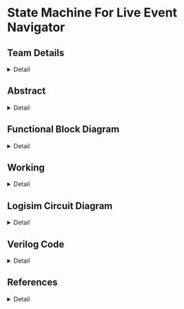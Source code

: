 # State Machine For Live Event Navigator

<!--First section-->
## Team Details
<details>
  <summary>Detail</summary>
  
  > Semester : 3rd Sem B. Tech. CSE

  > Section : S2 

  > Team ID : S2-T13

  > Member-1 : Bade V N R Mahi Tejesh Reddy , 231CS216 , badevnrmahitejeshreddy.231cs216@nitk.edu.in

  > Member-2 : Desu Sai Chaitanya , 231CS220 , saichaitanya.231cs220@nitk.edu.in

  > Member-3 : Lava Kumar Tentu , 231CS230 , lavakumartentu.231cs230@nitk.edu.in
</details>

<!--Second section-->

## Abstract
<details>
  <summary>Detail</summary>

  1. **Motivation**:
   There are situations where people do not know about the events happening and feel unsatisfied
after choosing an event to go to. This project aims for providing a clear blueprint of the event
by classifying all sub-events and problems that are faced in events. So, this event navigator
suggests the individual to proper event according to their interest. This makes the individual
more satisfied and enjoy the event.
This also helps the event manager to conduct further events based on the strength attended
to each event and tracking the major interest of people attending their events.

2. **Problem Statement**:
   Our project focused on building a state machine for live event navigator utilizing the con-
cepts of digital systems, aims for easy navigation between the events going on in a concert or
exhibition. This system puts forward an innovative solution to the individual by keeping them
conscious of the ongoing events through various mediums. It focuses on people’s satisfaction
and their experience towards the event.

3. **Features**:

   •  **Categorizing by event type**:</t>
   > Categorizing by event type helps in organizing events
into various groups based on their characteristics.
   
   •  **Switching between events**:
   > This feature allows individual to navigate between events
easily.

   •  **Seat Allotment**:
   > This dynamic allocation feature allows individual to identify current
availability of seats.
   
   •  **Ticketing system**:
   > This type of system facilitates tax payers and differentiates them
from others.
   
   •  **Time**:
   > Indicating the time helps the individual to know the current status of the event.
   
   •  **Emergency Alarm**:
   > Featuring emergency alarm helps the people to vacate the event
immediately during unfortunate disruptions.
   
   
</details>

## Functional Block Diagram
<details>
  <summary>Detail</summary>
  
  ![S2-T13-draw.io](https://github.com/Lavakumar1807/S2-T13-DDS-Mini-Project/blob/607aad88e5306787821d21be0d134003052b2f7a/Snapshots/S2-T13.draw.io.png)
</details>

## Working
<details>
  <summary>Detail</summary>
  <h3>Outline : </h3>
  
  <p>Usually when a person enters the auditorium or exhibition, there will be numerous
 events going on there. There will be a LED corresponding each event and it lights up when
 the event is going on and has seats available in it. Among the events going on there, the
 person has an option to choose the particular event he likes the most and he can choose that
 event which he wants to go in. After going to a particular event, after some time, he can also
 switch to another event based on his interest and wish, if there are seats available in that event.
    
 There is a special facility for VIP’s or Tax Payer’s, as they can enter any event going on,
 on their wish, independent of seats available in that particular event. Similarly, during switch
ing of an event, seats availability of that event was not considered for them.

 There is also one more facility available for volunteer’s and workers attending the event, where
 they are allowed directly into the particular event without any regulations.</p>

 <h3>Main Process : </h3>

 <p>Initially a person will be entered into the event accordingly to the inputs, where the inputs are person type and vacancy of the event.

If the person entered is a part of general audience then he'll be allowed according to the vacancy denoted by the vacancy indicator, which is constructed using comparator. At this point of time both the present count and total count of the participants will be incremented, where the present count is implemented by using adders, subtractors, registers and total count is implemented by adders, registers. In the case of completely occupied event, he'll be allowed to choose other events accordingly to the same circumstances. Even after entering the event we have a possibility of switching into other events which is co-ordinated by Event switcher, which is developed using basic logic gates. In this case of event switching, present count of the event will be decremented and present count and total count of the event he wants to switch will be incremented.

Correspondingly to the other input of person type denoting worker or volunteer, the event that they wanted to check-in will be directly permitted without considering any seat availability. Since the person was either volunteer or worker, both the present count and total count will not be incremented as don't occupy any seat.

And finally, the last input from person type which indicates a VIP, again in this case the person will be allowed into the particular event that he wanted to visit without considering any vacancy terms. But only the total count of that event will be incremented without disturbing the present count of that event. Even during the time of switching, this particular kind of inputs are directly allowed into event with only total count increment.

We will be having a Emergency alarm and a time counter, which are directly connected to a LED representing each event individually, including a vacancy indicator where it indicates the audience regarding the current possibility of getting into that particular event.
</p>

<h3>Flow Chart : </h3>

![Flow-Chart](https://github.com/Lavakumar1807/S2-T13-DDS-Mini-Project/blob/90429d8379098fcf0efff77102b811ff3fa7471a/Snapshots/Flow%20Chart.draw.io.png)

<h3>Modules Used : </h3>

> Seat Allocator : 

![TT-1](https://github.com/Lavakumar1807/S2-T13-DDS-Mini-Project/blob/90429d8379098fcf0efff77102b811ff3fa7471a/Snapshots/Seat%20Allocator%20Truth%20Table.png)

<p>PC1 = !(P1F + P0F + E1F + E0F)
  
 TC1 = ((!P1F . !P0F) + (P1F . P0F)) . (!E0F . !E1F)
 
 PC2 = (!P1F . !P0F . !E1F . E0F)
 
 TC2 = ((!P1F . !P0F) + (P1F . P0F)) . (!E0F . E1F)
 
 PC3 = (!P1F . !P0F . E1F . !E0F)
 
 TC3 = ((!P1F . !P0F) + (P1F . P0F)) . (E0F . !E1F)
 
 PC4 = (!P1F . !P0F . E1F . E0F)
 
 TC4 = ((!P1F . !P0F) + (P1F . P0F)) . (E0F . E1F)</p>

> Main Person Type :

![TT-2](https://github.com/Lavakumar1807/S2-T13-DDS-Mini-Project/blob/90429d8379098fcf0efff77102b811ff3fa7471a/Snapshots/Final%20Person%20Truth%20Table.jpg)

<p> P1F = (!Switch . P1) + (Switch . !P1)
  
 P2F = (!Switch . P0) + (Switch . !P0)</p>

> Main Event Type :

![TT-3](https://github.com/Lavakumar1807/S2-T13-DDS-Mini-Project/blob/90429d8379098fcf0efff77102b811ff3fa7471a/Snapshots/Final%20Event%20Truth%20Table.jpg)

<p>E1F = (!Switch . E1) + (Switch . !E1)
  
 E2F = (!Switch . E0) + (Switch . !E0)</p>

> Event Switcher :

![TT-4](https://github.com/Lavakumar1807/S2-T13-DDS-Mini-Project/blob/90429d8379098fcf0efff77102b811ff3fa7471a/Snapshots/Count%20Subtractor%20Truth%20Table.jpg)

<p>S1 = (Switch) . !(P1' + P0') . (!E1' . !E0')
  
 S2 = (Switch) . !(P1' + P0') . (!E1' . E0')
 
 S3 = (Switch) . !(P1' + P0') . (E1' . !E0')
 
 S4 = (Switch) . !(P1' + P0') . (E1' . E0')</p>

</details>

## Logisim Circuit Diagram
<details>
  <summary>Detail</summary>

  <h4>Main Circuit</h4> 

   ![Main Circuit](https://github.com/Lavakumar1807/S2-T13-DDS-Mini-Project/blob/6c8b3c78f93405a58323935246eea64b4a912bbb/Snapshots/Main%20Circuit.png)

   <h4>Seat Allocator Module</h4>

   ![Seat Allocator](https://github.com/Lavakumar1807/S2-T13-DDS-Mini-Project/blob/6c8b3c78f93405a58323935246eea64b4a912bbb/Snapshots/Seat%20Allocator.png)

   <h4>Vacancy Indicator Module</h4>

   ![Vacancy Indicator](https://github.com/Lavakumar1807/S2-T13-DDS-Mini-Project/blob/6c8b3c78f93405a58323935246eea64b4a912bbb/Snapshots/Vacancy%20Indicator.png)
   
   <h4>Time Counter Module</h4>

   ![Time Counter](https://github.com/Lavakumar1807/S2-T13-DDS-Mini-Project/blob/6c8b3c78f93405a58323935246eea64b4a912bbb/Snapshots/Time%20Counter.png)
   
   <h4>Register Module</h4>

   ![Register](https://github.com/Lavakumar1807/S2-T13-DDS-Mini-Project/blob/6c8b3c78f93405a58323935246eea64b4a912bbb/Snapshots/Register.png)
   
   <h4>Event Switcher Module</h4>

   ![Event Switcher](https://github.com/Lavakumar1807/S2-T13-DDS-Mini-Project/blob/6c8b3c78f93405a58323935246eea64b4a912bbb/Snapshots/Event%20Switcher.png)
   
</details>

## Verilog Code
<details>
  <summary>Detail</summary>
  Your team details go here
</details>

## References
<details>
  <summary>Detail</summary>
  Your team details go here
</details>
